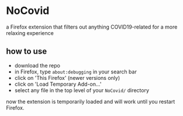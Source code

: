 # NoCovid
a Firefox extension that filters out anything COVID19-related for a more relaxing experience

## how to use
- download the repo
- in Firefox, type `about:debugging` in your search bar
- click on 'This Firefox' (newer versions only)
- click on 'Load Temporary Add-on...'
- select any file in the top level of your `NoCovid/` directory

now the extension is temporarily loaded and will work until you restart Firefox.

